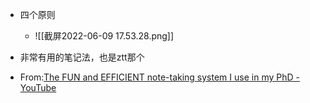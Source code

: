 


- 四个原则
	- ![[截屏2022-06-09 17.53.28.png]]
- 非常有用的笔记法，也是ztt那个


- From:[The FUN and EFFICIENT note-taking system I use in my PhD - YouTube](https://www.youtube.com/watch?v=L9SLlxaEEXY)